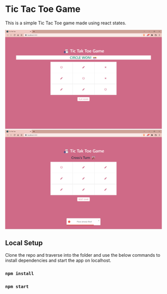 # Tic Tac Toe Game

This is a simple Tic Tac Toe game made using react states.

![](./ss1.png)
![](./ss2.png)


## Local Setup

Clone the repo and traverse into the folder and use the below commands to install dependencies and start the app on localhost.

### `npm install`

### `npm start`
